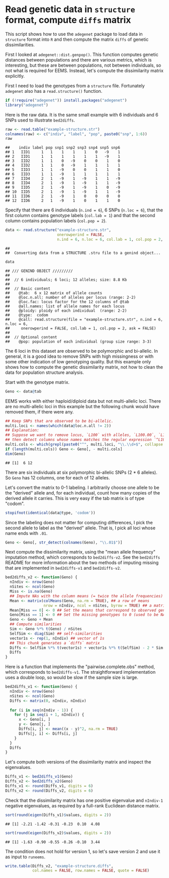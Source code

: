 Read genetic data in `structure` format, compute `diffs` matrix
===============================================================

This script shows how to use the `adegenet` package to load data in `structure` format into `R` and then compute the matrix `diffs` of genetic dissimilarities.

First I looked at `adegenet::dist.genpop()`. This function computes genetic distances between populations and there are various metrics, which is interesting, but these are between populations, not between individuals, so not what is required for EEMS. Instead, let's compute the dissimilarity matrix explicitly.

First I need to load the genotypes from a `structure` file. Fortunately `adegenet` also has a `read.structure()` function.

``` r
if (!require("adegenet")) install.packages("adegenet")
library("adegenet")
```

Here is the raw data. It is the same small example with 6 individuals and 6 SNPs used to illustrate `bed2diffs`.

``` r
raw <- read.table("example-structure.str")
colnames(raw) <- c("indiv", "label", "pop", paste0("snp", 1:6))
raw
```

    ##    indiv label pop snp1 snp2 snp3 snp4 snp5 snp6
    ## 1   IID1     1   1    1    1    1    0   -9    1
    ## 2   IID1     1   1    1    1    1    1   -9    1
    ## 3   IID2     1   1    0   -9    0    0    1    0
    ## 4   IID2     1   1    0   -9    1    1    1    1
    ## 5   IID3     1   1   -9    0    0    1    1    0
    ## 6   IID3     1   1   -9    1    1    1    1    1
    ## 7   IID4     2   1   -9    1   -9    1    1   -9
    ## 8   IID4     2   1   -9    1   -9    1    1   -9
    ## 9   IID5     2   1   -9    1   -9    1    0   -9
    ## 10  IID5     2   1   -9    1   -9    1    1   -9
    ## 11  IID6     2   1   -9    1    0    0    0    0
    ## 12  IID6     2   1   -9    1    0    1    1    0

Specify that there are 6 individuals (`n.ind = 6`), 6 SNPs (`n.loc = 6`), that the first column contains genotype labels (`col.lab = 1`) and that the second column contains population labels (`col.pop = 2`).

``` r
data <- read.structure("example-structure.str",
                       onerowperind = FALSE, 
                       n.ind = 6, n.loc = 6, col.lab = 1, col.pop = 2, ask = FALSE)
```

    ## 
    ##  Converting data from a STRUCTURE .stru file to a genind object...

``` r
data
```

    ## /// GENIND OBJECT /////////
    ## 
    ##  // 6 individuals; 6 loci; 12 alleles; size: 8.8 Kb
    ## 
    ##  // Basic content
    ##    @tab:  6 x 12 matrix of allele counts
    ##    @loc.n.all: number of alleles per locus (range: 2-2)
    ##    @loc.fac: locus factor for the 12 columns of @tab
    ##    @all.names: list of allele names for each locus
    ##    @ploidy: ploidy of each individual  (range: 2-2)
    ##    @type:  codom
    ##    @call: read.structure(file = "example-structure.str", n.ind = 6, n.loc = 6, 
    ##     onerowperind = FALSE, col.lab = 1, col.pop = 2, ask = FALSE)
    ## 
    ##  // Optional content
    ##    @pop: population of each individual (group size range: 3-3)

The 6 loci in this dataset are observed to be polymorphic and bi-allelic. In general, it is a good idea to remove SNPs with high missingness or with some other indication of low genotyping quality. But this example only shows how to compute the genetic dissimilarity matrix, not how to clean the data for population structure analysis.

Start with the genotype matrix.

``` r
Geno <- data@tab
```

EEMS works with either haploid/diploid data but not multi-allelic loci. There are no multi-allelic loci in this example but the following chunk would have removed them, if there were any.

``` r
## Keep SNPs that are observed to be bi-allelic.
multi.loci <- names(which(data@loc.n.all != 2))
## Explanation: 
## Suppose we want to remove locus, `L100` with alleles, `L100.00`, `L100.01`, `L100.02`, 
## then detect columns whose names matches the regular expression `^L100\\.\\d+$`
multi.cols <- which(grepl(paste0("^", multi.loci, "\\.\\d+$", collapse = "|"), colnames(Geno)))
if (length(multi.cols)) Geno <- Geno[, - multi.cols]
dim(Geno)
```

    ## [1]  6 12

There are six individuals at six polymorphic bi-allelic SNPs (2 \* 6 alleles). So `Geno` has 12 columns, one for each of 12 alleles.

Let's convert the matrix to 0-1 labeling. I arbitrarily choose one allele to be the "derived" allele and, for each individual, count how many copies of the derived allele it carries. This is very easy if the tab matrix is of type "codom".

``` r
stopifnot(identical(data@type, 'codom'))
```

Since the labeling does not matter for computing differences, I pick the second allele to label as the "derived" allele. That is, I pick all loci whose name ends with `.01`.

``` r
Geno <- Geno[, str_detect(colnames(Geno), "\\.01$")]
```

Next compute the dissimilarity matrix, using the "mean allele frequency" imputation method, which corresponds to `bed2diffs-v2`. See the `bed2diffs` README for more information about the two methods of imputing missing that are implemented in `bed2diffs-v1` and `bed2diffs-v2`.

``` r
bed2diffs_v2 <- function(Geno) {
  nIndiv <- nrow(Geno)
  nSites <- ncol(Geno)
  Miss <- is.na(Geno)
  ## Impute NAs with the column means (= twice the allele frequencies)
  Mean <- matrix(colMeans(Geno, na.rm = TRUE), ## a row of means
                 nrow = nIndiv, ncol = nSites, byrow = TRUE) ## a matrix with nIndiv identical rows of means
  Mean[Miss == 0] <- 0 ## Set the means that correspond to observed genotypes to 0
  Geno[Miss == 1] <- 0 ## Set the missing genotypes to 0 (used to be NA) 
  Geno <- Geno + Mean
  ## Compute similarities
  Sim <- Geno %*% t(Geno) / nSites
  SelfSim <- diag(Sim) ## self-similarities
  vector1s <- rep(1, nIndiv) ## vector of 1s
  ## This chunk generates a `diffs` matrix
  Diffs <- SelfSim %*% t(vector1s) + vector1s %*% t(SelfSim) - 2 * Sim
  Diffs
}
```

Here is a function that implements the "pairwise.complete.obs" method, which corresponds to `bed2diffs-v1`. The straightforward implementation uses a double loop, so would be slow if the sample size is large.

``` r
bed2diffs_v1 <- function(Geno) {
  nIndiv <- nrow(Geno)
  nSites <- ncol(Geno)
  Diffs <- matrix(0, nIndiv, nIndiv)
  
  for (i in seq(nIndiv - 1)) {
    for (j in seq(i + 1, nIndiv)) {
      x <- Geno[i, ]
      y <- Geno[j, ]
      Diffs[i, j] <- mean((x - y)^2, na.rm = TRUE)
      Diffs[j, i] <- Diffs[i, j]
    }
  }
  Diffs
}
```

Let's compute both versions of the dissimilarity matrix and inspect the eigenvalues.

``` r
Diffs_v1 <- bed2diffs_v1(Geno)
Diffs_v2 <- bed2diffs_v2(Geno)
Diffs_v1 <- round(Diffs_v1, digits = 6)
Diffs_v2 <- round(Diffs_v2, digits = 6)
```

Check that the dissimilarity matrix has one positive eigenvalue and `nIndiv-1` negative eigenvalues, as required by a full-rank Euclidean distance matrix.

``` r
sort(round(eigen(Diffs_v1)$values, digits = 2))
```

    ## [1] -2.21 -1.42 -0.31 -0.23  0.10  4.08

``` r
sort(round(eigen(Diffs_v2)$values, digits = 2))
```

    ## [1] -1.63 -0.90 -0.55 -0.26 -0.10  3.44

The condition does not hold for version 1, so let's save version 2 and use it as input to `runeems`.

``` r
write.table(Diffs_v2, "example-structure.diffs", 
            col.names = FALSE, row.names = FALSE, quote = FALSE)
```
